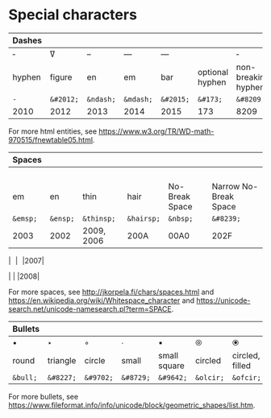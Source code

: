# Special characters

|Dashes|||||||
|:---|:---|:---|:---|:---|:---|:---|
|&dash;|&#2012;|&ndash;|&mdash;|&horbar;|&#173;|&#8209;|
|hyphen|figure|en|em|bar|optional hyphen|non-breaking hyphen|
|`-`|`&#2012;`|`&ndash;`|`&mdash;`|`&#2015;`|`&#173;`|`&#8209;`|
|2010|2012|2013|2014|2015|173|8209|

For more html entities, see <https://www.w3.org/TR/WD-math-970515/fnewtable05.html>.

|Spaces||||||
|:---|:---|:---|:---|:---|:---|
|&emsp;|&ensp;|&thinsp;|&hairsp;|&nbsp;|&#8239;|
|em|en|thin|hair|No-Break Space|Narrow No-Break Space|
|`&emsp;`|`&ensp;`|`&thinsp;`|`&hairsp;`|`&nbsp;`|`&#8239;`|
|2003|2002|2009, 2006|200A|00A0|202F|

|&numsp;|&numsp;|2007|

|&puncsp;|&puncsp;|2008|

For more spaces, see <http://jkorpela.fi/chars/spaces.html> and <https://en.wikipedia.org/wiki/Whitespace_character>
and <https://unicode-search.net/unicode-namesearch.pl?term=SPACE>.

|Bullets|||||||
|:---|:---|:---|:---|:---|:---|:---|
|&bull;|&#8227;|&#9702;|&#8729;|&#9642;|&olcir;|&ofcir;|
|round|triangle|circle|small|small square|circled|circled, filled|
|`&bull;`|`&#8227;`|`&#9702;`|`&#8729;`|`&#9642;`|`&olcir;`|`&ofcir;`|

For more bullets, see <https://www.fileformat.info/info/unicode/block/geometric_shapes/list.htm>.
